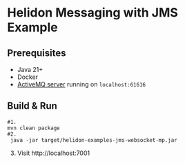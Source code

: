 # Helidon Messaging with JMS Example

## Prerequisites
* Java 21+ 
* Docker
* [ActiveMQ server](../README.md) running on `localhost:61616`

## Build & Run
```shell
#1.
mvn clean package
#2.
 java -jar target/helidon-examples-jms-websocket-mp.jar
```
3. Visit http://localhost:7001

